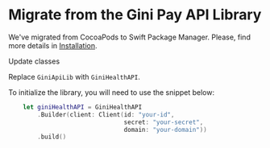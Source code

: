 Migrate from the Gini Pay API Library
======================================

We've migrated from CocoaPods to Swift Package Manager. Please, find more details in [Installation](https://developer.gini.net/gini-mobile-ios/GiniHealthAPILibrary/installation.html).

Update classes

Replace `GiniApiLib` with `GiniHealthAPI`.

To initialize the library, you will need to use the snippet below:

```swift
    let giniHealthAPI = GiniHealthAPI
        .Builder(client: Client(id: "your-id",
                                secret: "your-secret",
                                domain: "your-domain"))
        .build()
```
